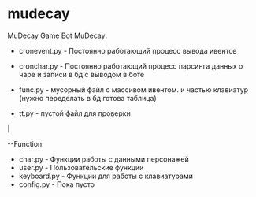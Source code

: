 # mudecay
MuDecay Game Bot
MuDecay:
 - cronevent.py - Постоянно работающий процесс вывода ивентов
 - cronchar.py - Постоянно работающий процесс парсинга данных о чаре и записи в бд с выводом в боте

 - func.py - мусорный файл с массивом ивентом. и частью клавиатур (нужно переделать в бд готова таблица)

 - tt.py - пустой файл для проверки
 
 |
 
 --Function:
  - char.py - Функции работы с данными персонажей
  - user.py - Пользовательские функции
  - keyboard.py - Функции для работы с клавиатурами
  - config.py - Пока пусто
